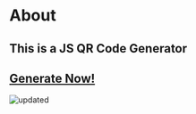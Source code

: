 # About
## This is a JS QR Code Generator
## [Generate Now!](https://qr-code-generator-in-js.netlify.app/)
![updated](https://github.com/user-attachments/assets/aa830abb-837a-4716-af1f-de78c85f4418)
